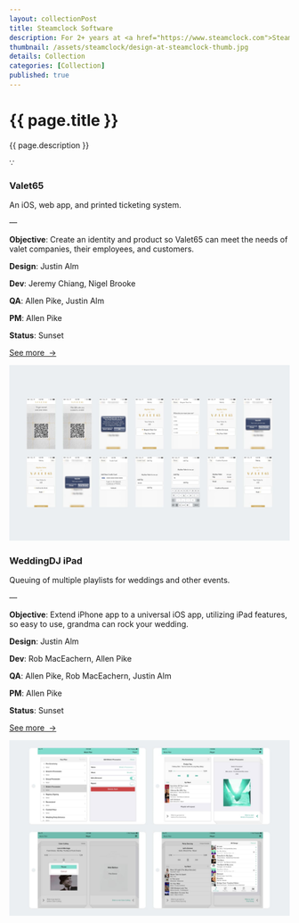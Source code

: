 ```yaml
---
layout: collectionPost
title: Steamclock Software
description: For 2+ years at <a href="https://www.steamclock.com">Steamclock</a>, I led design for our DJ apps WeddingDJ and PartyMonster. The other half of my time was spent designing iOS, Android, and web products for clients.
thumbnail: /assets/steamclock/design-at-steamclock-thumb.jpg
details: Collection
categories: [Collection]
published: true
---
```


<div class="mw-900  bp1-u-textAlign-center  u-mar-auto  u-mar-t00  u-mar-b05">
  <h1 class="u-noMargin  u-mar-b01"><strong>{{ page.title }}</strong></h1>
  <p class="as-h3">{{ page.description }}</p>
  <p class="as-h5  bp1-u-textAlign-center  u-mar-b05">&#8757;</p>
</div>

<!-- Valet65 -->

<div class="Grid  Grid--withGutters u-mar-t04 u-mar-b00">
  <div class="Grid-cell  u-size1of3  u-mar-b00">
    <h3 class="u-mar-t00"><strong>Valet65</strong></h3>
    <p class="u-mar-t00  u-mar-b01">An iOS, web app, and printed ticketing system.</p>
    <p class="c-grey02  u-mar-t00  u-mar-b01">—</p>
    <p class="u-mar-t00  u-mar-b01"><strong>Objective</strong>: Create an identity and product so Valet65 can meet the needs of valet companies, their employees, and customers.</p>
    <p class="u-mar-t00  u-mar-b01"><strong>Design</strong>: Justin Alm</p>
    <p class="u-mar-t00  u-mar-b01"><strong>Dev</strong>: Jeremy Chiang, Nigel Brooke</p>
    <p class="u-mar-t00  u-mar-b01"><strong>QA</strong>: Allen Pike, Justin Alm</p>
    <p class="u-mar-t00  u-mar-b01"><strong>PM</strong>: Allen Pike</p>
    <p class="u-mar-t00  u-mar-b01"><strong>Status</strong>: Sunset</p>
    <p class="u-mar-t02"><a href="/work/steamclock/valet65/" class="Btn">See more&nbsp;&nbsp;&rarr;</a></p>
  </div>
  <div class="Grid-cell  u-size2of3  u-mar-b05">
      <img src="/assets/steamclock/valet65-1.jpg" alt="Valet65 iOS customer facing iOS app" />
  </div>
</div>

<!-- WeddingDJ iPad -->

<div class="Grid  Grid--withGutters u-mar-t04 u-mar-b00">
  <div class="Grid-cell  u-size1of3  u-mar-b00">
    <h3 class="u-mar-t00"><strong>WeddingDJ iPad</strong></h3>
    <p class="u-mar-t00  u-mar-b01">Queuing of multiple playlists for weddings and other events.</p>
    <p class="c-grey02  u-mar-t00  u-mar-b01">—</p>
    <p class="u-mar-t00  u-mar-b01"><strong>Objective</strong>: Extend iPhone app to a universal iOS app, utilizing iPad features, so easy to use, grandma can rock your wedding.</p>
    <p class="u-mar-t00  u-mar-b01"><strong>Design</strong>: Justin Alm</p>
    <p class="u-mar-t00  u-mar-b01"><strong>Dev</strong>: Rob MacEachern, Allen Pike</p>
    <p class="u-mar-t00  u-mar-b01"><strong>QA</strong>: Allen Pike, Rob MacEachern, Justin Alm</p>
    <p class="u-mar-t00  u-mar-b01"><strong>PM</strong>: Allen Pike</p>
    <p class="u-mar-t00  u-mar-b01"><strong>Status</strong>: Sunset</p>
    <p class="u-mar-t02"><a href="/work/steamclock/wedding-dj-ipad/" class="Btn">See more&nbsp;&nbsp;&rarr;</a></p>
  </div>
  <div class="Grid-cell  u-size2of3  u-mar-b05">
    <img src="/assets/steamclock/weddingdj-ipad-1.jpg" alt="WeddingDJ iPad app" />
  </div>
</div>